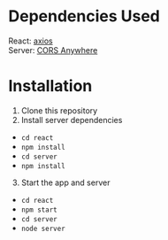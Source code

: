 # Dependencies Used
React: [axios](https://www.npmjs.com/package/axios)  
Server: [CORS Anywhere](https://www.npmjs.com/package/cors-anywhere)  

# Installation
1. Clone this repository
2. Install server dependencies
  * `cd react`
  * `npm install`
  * `cd server`
  * `npm install`
3. Start the app and server
  * `cd react`
  * `npm start`
  * `cd server`
  * `node server`
